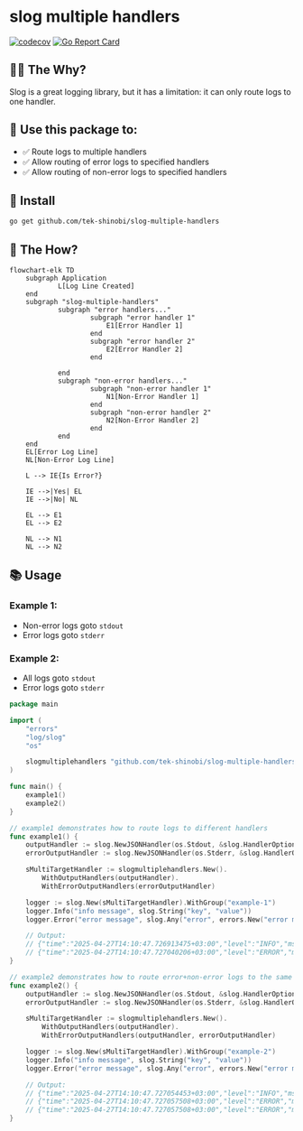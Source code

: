 # slog multiple handlers
[![codecov](https://codecov.io/gh/tek-shinobi/slog-multiple-handlers/graph/badge.svg?token=RY9XFA15X9)](https://codecov.io/gh/tek-shinobi/slog-multiple-handlers)
[![Go Report Card](https://goreportcard.com/badge/github.com/tek-shinobi/slog-multiple-handlers)](https://goreportcard.com/report/github.com/tek-shinobi/slog-multiple-handlers)


## 🙆‍♀️ The Why?
Slog is a great logging library, but it has a limitation: it can only route logs to one handler.

## 🎉 Use this package to:
- ✅ Route logs to multiple handlers
- ✅ Allow routing of error logs to specified handlers
- ✅ Allow routing of non-error logs to specified handlers

## 🚀 Install

```sh
go get github.com/tek-shinobi/slog-multiple-handlers
```

## 🔮 The How?
```mermaid
flowchart-elk TD
    subgraph Application
            L[Log Line Created]
    end
    subgraph "slog-multiple-handlers"
            subgraph "error handlers..." 
                    subgraph "error handler 1" 
                        E1[Error Handler 1]
                    end
                    subgraph "error handler 2" 
                        E2[Error Handler 2]
                    end
                
            end
            subgraph "non-error handlers..."
                    subgraph "non-error handler 1"
                        N1[Non-Error Handler 1]
                    end
                    subgraph "non-error handler 2"
                        N2[Non-Error Handler 2]
                    end
            end
    end
    EL[Error Log Line]
    NL[Non-Error Log Line]
        
    L --> IE{Is Error?}
        
    IE -->|Yes| EL
    IE -->|No| NL
        
    EL --> E1
    EL --> E2
        
    NL --> N1
    NL --> N2
```

## 📚 Usage
### Example 1: 
 - Non-error logs goto `stdout` 
 - Error logs goto `stderr` 

### Example 2:
- All logs goto `stdout`
- Error logs goto `stderr` 


```go
package main

import (
	"errors"
	"log/slog"
	"os"

	slogmultiplehandlers "github.com/tek-shinobi/slog-multiple-handlers"
)

func main() {
	example1()
	example2()
}

// example1 demonstrates how to route logs to different handlers
func example1() {
	outputHandler := slog.NewJSONHandler(os.Stdout, &slog.HandlerOptions{Level: slog.LevelInfo})
	errorOutputHandler := slog.NewJSONHandler(os.Stderr, &slog.HandlerOptions{Level: slog.LevelError})

	sMultiTargetHandler := slogmultiplehandlers.New().
		WithOutputHandlers(outputHandler).
		WithErrorOutputHandlers(errorOutputHandler)

	logger := slog.New(sMultiTargetHandler).WithGroup("example-1")
	logger.Info("info message", slog.String("key", "value"))
	logger.Error("error message", slog.Any("error", errors.New("error message")))

	// Output:
	// {"time":"2025-04-27T14:10:47.726913475+03:00","level":"INFO","msg":"info message","example-1":{"key":"value"}} <-- stdout
	// {"time":"2025-04-27T14:10:47.727040206+03:00","level":"ERROR","msg":"error message","example-1":{"error":"error message"}} <-- stderr
}

// example2 demonstrates how to route error+non-error logs to the same handler(outputHandler) as well as route error logs to a different handler
func example2() {
	outputHandler := slog.NewJSONHandler(os.Stdout, &slog.HandlerOptions{Level: slog.LevelInfo})
	errorOutputHandler := slog.NewJSONHandler(os.Stderr, &slog.HandlerOptions{Level: slog.LevelError})

	sMultiTargetHandler := slogmultiplehandlers.New().
		WithOutputHandlers(outputHandler).
		WithErrorOutputHandlers(outputHandler, errorOutputHandler)

	logger := slog.New(sMultiTargetHandler).WithGroup("example-2")
	logger.Info("info message", slog.String("key", "value"))
	logger.Error("error message", slog.Any("error", errors.New("error message")))

	// Output:
	// {"time":"2025-04-27T14:10:47.727054453+03:00","level":"INFO","msg":"info message","example-2":{"key":"value"}} <-- stdout
	// {"time":"2025-04-27T14:10:47.727057508+03:00","level":"ERROR","msg":"error message","example-2":{"error":"error message"}} <-- stdout
	// {"time":"2025-04-27T14:10:47.727057508+03:00","level":"ERROR","msg":"error message","example-2":{"error":"error message"}} <-- stderr
}
```

